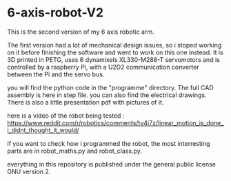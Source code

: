 # 6-axis-robot-V2

This is the second version of my 6 axis robotic arm.

The first version had a lot of mechanical design issues, so i stoped working on it before finishing the software and went to work on this one instead.
It is 3D printed in PETG, uses 6 dynamixels XL330-M288-T servomotors and is controlled by a raspberry Pi, with a U2D2 communication converter between the Pi and the servo bus.


you will find the python code in the "programme" directory.
The full CAD assembly is here in step file.
you can also find the electrical drawings.
There is also a little presentation pdf with pictures of it. 

here is a video of the robot being tested : https://www.reddit.com/r/robotics/comments/tv4i7z/linear_motion_is_done_i_didnt_thought_it_would/

if you want to check how i programmed the robot, the most interresting parts are in robot_maths.py and robot_class.py.

everything in this repository is published under the general public license GNU version 2.
